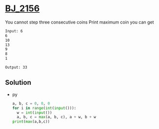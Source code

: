# [BJ_2156](https://acmicpc.net/problem/2156)

You cannot step three consecutive coins
Print maximum coin you can get

```txt
Input: 6
6
10
13
9
8
1

Output: 33
```

## Solution

* py

  ```py
  a, b, c = 0, 0, 0
  for i in range(int(input())):
    w = int(input())
    a, b, c = max(a, b, c), a + w, b + w
  print(max(a,b,c))
  ```
